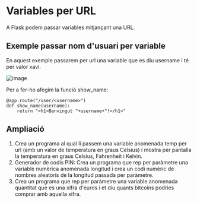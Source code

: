 # Variables per URL

A Flask podem passar variables mitjançant una URL.

## Exemple passar nom d'usuari per variable

En aquest exemple passarem per url una variable que es diu username i té per valor xavi.

![image](https://github.com/user-attachments/assets/8bac7d45-6b8d-4fd0-b5ba-53e414c90538)

Per a fer-ho afegim la funció show_name:

```
@app.route("/user/<username>")
def show_name(username):
    return "<h1>Benvingut "+username+"!</h1>"
```

## Ampliació

1. Crea un programa al qual li passem una variable anomenada temp per url (amb un valor de temperatura en graus Celsius) i mostra per pantalla la temperatura en graus Celsius, Fahrenheit i Kelvin.
2. Generador de codis PIN: Crea un programa que rep per paràmetre una variable numèrica anomenada longitud i crea un codi numèric de nombres aleatoris de la longitud passada per paràmetre.
3. Crea un programa que rep per paràmetre una variable anomenada quantitat que es una xifra d'euros i et diu quants bitcoins podries comprar amb aquella xifra.

